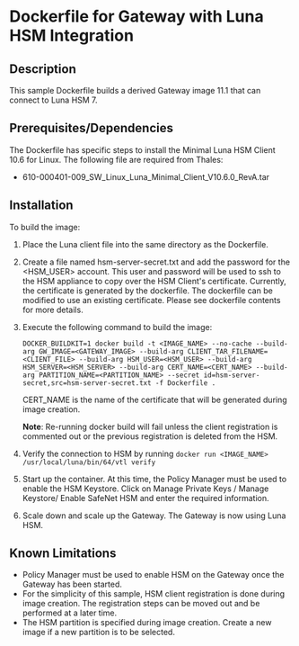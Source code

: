 # Dockerfile for Gateway with Luna HSM Integration

## Description

This sample Dockerfile builds a derived Gateway image 11.1 that can connect to Luna HSM 7.

## Prerequisites/Dependencies
The Dockerfile has specific steps to install the Minimal Luna HSM Client 10.6 for Linux.  The following file are required from Thales:

- 610-000401-009_SW_Linux_Luna_Minimal_Client_V10.6.0_RevA.tar



## Installation
To build the image:

1. Place the Luna client file into the same directory as the Dockerfile.

2. Create a file named hsm-server-secret.txt and add the password for the <HSM_USER> account. This user and password will be used to ssh to the HSM appliance to copy over the HSM Client's certificate. Currently, the certificate is generated by the dockerfile.  The dockerfile can be modified to use an existing certificate.  Please see dockerfile contents for more details.

4. Execute the following command to build the image:

   `DOCKER_BUILDKIT=1 docker build -t <IMAGE_NAME> --no-cache --build-arg GW_IMAGE=<GATEWAY_IMAGE> --build-arg CLIENT_TAR_FILENAME=<CLIENT_FILE> --build-arg HSM_USER=<HSM_USER> --build-arg HSM_SERVER=<HSM_SERVER> --build-arg CERT_NAME=<CERT_NAME> --build-arg PARTITION_NAME=<PARTITION_NAME> --secret id=hsm-server-secret,src=hsm-server-secret.txt -f Dockerfile .`

   CERT_NAME is the name of the certificate that will be generated during image creation.

   **Note**: Re-running docker build will fail unless the client registration is commented out or the previous registration is deleted from the HSM.

5. Verify the connection to HSM by running `docker run <IMAGE_NAME> /usr/local/luna/bin/64/vtl verify`

6. Start up the container.  At this time, the Policy Manager must be used to enable the HSM Keystore. Click on Manage Private Keys / Manage Keystore/ Enable SafeNet HSM and enter the required information.

7. Scale down and scale up the Gateway.  The Gateway is now using Luna HSM.

## Known Limitations

* Policy Manager must be used to enable HSM on the Gateway once the Gateway has been started.
* For the simplicity of this sample, HSM client registration is done during image creation.  The registration steps can be moved out and be performed at a later time.
* The HSM partition is specified during image creation.  Create a new image if a new partition is to be selected.
